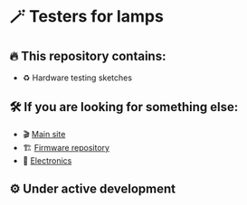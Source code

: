 # 🪄 Testers for lamps

## 🔥 This repository contains:
- ♻️ Hardware testing sketches


## 🛠️ If you are looking for something else:
- 🎬 [Main site](https://modular-lamps.github.io/)
- 🏗️ [Firmware repository](https://github.com/Modular-Lamps/firmware/)
- 🧬 [Electronics](https://github.com/Modular-Lamps/electronics)

## ⚙️ Under active development